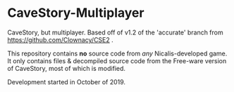 # CaveStory-Multiplayer
CaveStory, but multiplayer. Based off of v1.2 of the 'accurate' branch from https://github.com/Clownacy/CSE2 .

This repository contains **no** source code from *any* Nicalis-developed game. It only contains files & decompiled source code from the Free-ware version of CaveStory, most of which is modified.

Development started in October of 2019.
